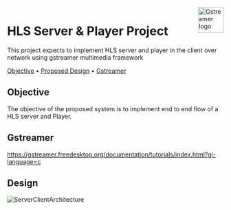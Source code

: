 <a href="https://gstreamer.freedesktop.org/">
    <img src="https://gstreamer.freedesktop.org/data/images/artwork/gstreamer-logo.png" alt="Gstreamer logo" title="Gstreamer" align="right" height="60" />
</a>

# HLS Server & Player Project

This project expects to implement HLS server and player in the client over network using gstreamer multimedia framework

[Objective](#objective) •
[Proposed Design](#design) •
[Gstreamer](#gstreamer)

 ## Objective
 The objective of the proposed system is to implement end to end flow of a HLS server and Player.
 ## Gstreamer
 https://gstreamer.freedesktop.org/documentation/tutorials/index.html?gi-language=c
  ## Design
 ![ServerClientArchitecture](https://infygithubeta.ad.infosys.com/Oct22-Set1-CS-NCS-ENG-NW-Media/Team2/blob/main/references/hls-server.png?raw=true)
